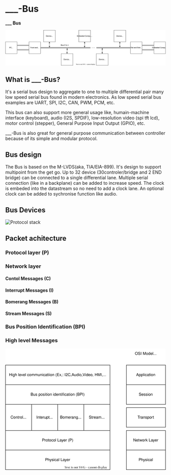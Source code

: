 # ___-Bus
**___ Bus**

![Bus Layout](https://github.com/cdg66/BUS_figures/blob/main/BUS_layout.svg)

## What is ___-Bus?

 It's a serial bus design to aggregate to one to multiple differential pair many low speed serial bus found in modern electronics.
 As low speed serial bus examples are UART, SPI, I2C, CAN, PWM, PCM, etc.
 
 This bus can also support more general usage like, humain-machine interface (keyboard), audio (I2S, SPDIF), low-resolution video (spi tft lcd), motor control (stepper), General Purpose Input Output (GPIO), etc.
 
___-Bus is also great for general purpose communication between controller because of its simple and modular protocol.

## Bus design

The Bus is based on the M-LVDS(aka, TIA/EIA-899). It's design to support multipoint from the get go. Up to 32 device (30controler/bridge and 2 END bridge) can be connected to a single differential lane. Multiple serial connection (like in a backplane) can be added to increase speed. The clock is embeded into the datastream so no need to add a clock lane. An optional clock can be added to sychronise function like audio.

## Bus Devices

![Protocol stack](https://github.com/cdg66/-BUS_figures/blob/main/Controller_Bridge.svg)

## Packet achitecture

### Protocol layer (P)

### Network layer

#### Contol Messages (C)

#### Interrupt Messages (I)

#### Bomerang Messages (B)

#### Stream Messages (S)

### Bus Position Identification (BPI)

### High level Messages

![Protocol stack](https://github.com/cdg66/BUS_figures/blob/main/Protocol_stack.svg)


